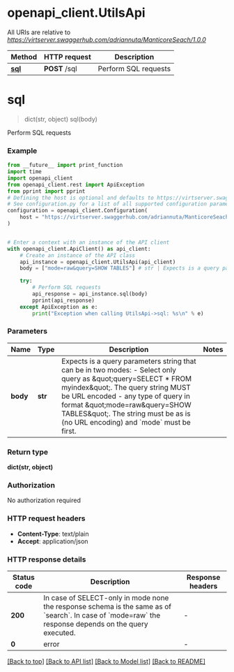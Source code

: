 # openapi_client.UtilsApi

All URIs are relative to *https://virtserver.swaggerhub.com/adriannuta/ManticoreSeach/1.0.0*

Method | HTTP request | Description
------------- | ------------- | -------------
[**sql**](UtilsApi.md#sql) | **POST** /sql | Perform SQL requests


# **sql**
> dict(str, object) sql(body)

Perform SQL requests

### Example

```python
from __future__ import print_function
import time
import openapi_client
from openapi_client.rest import ApiException
from pprint import pprint
# Defining the host is optional and defaults to https://virtserver.swaggerhub.com/adriannuta/ManticoreSeach/1.0.0
# See configuration.py for a list of all supported configuration parameters.
configuration = openapi_client.Configuration(
    host = "https://virtserver.swaggerhub.com/adriannuta/ManticoreSeach/1.0.0"
)


# Enter a context with an instance of the API client
with openapi_client.ApiClient() as api_client:
    # Create an instance of the API class
    api_instance = openapi_client.UtilsApi(api_client)
    body = ["mode=raw&query=SHOW TABLES"] # str | Expects is a query parameters string that can be in two modes: - Select only query as \"query=SELECT * FROM myindex\". The query string MUST be URL encoded - any type of query in format \"mode=raw&query=SHOW TABLES\". The string must be as is (no URL encoding) and `mode` must be first. 

    try:
        # Perform SQL requests
        api_response = api_instance.sql(body)
        pprint(api_response)
    except ApiException as e:
        print("Exception when calling UtilsApi->sql: %s\n" % e)
```

### Parameters

Name | Type | Description  | Notes
------------- | ------------- | ------------- | -------------
 **body** | **str**| Expects is a query parameters string that can be in two modes: - Select only query as \&quot;query&#x3D;SELECT * FROM myindex\&quot;. The query string MUST be URL encoded - any type of query in format \&quot;mode&#x3D;raw&amp;query&#x3D;SHOW TABLES\&quot;. The string must be as is (no URL encoding) and &#x60;mode&#x60; must be first.  | 

### Return type

**dict(str, object)**

### Authorization

No authorization required

### HTTP request headers

 - **Content-Type**: text/plain
 - **Accept**: application/json

### HTTP response details
| Status code | Description | Response headers |
|-------------|-------------|------------------|
**200** | In case of SELECT-only in mode none the response schema is the same as of &#x60;search&#x60;. In case of &#x60;mode&#x3D;raw&#x60; the response depends on the query executed.  |  -  |
**0** | error |  -  |

[[Back to top]](#) [[Back to API list]](../README.md#documentation-for-api-endpoints) [[Back to Model list]](../README.md#documentation-for-models) [[Back to README]](../README.md)

